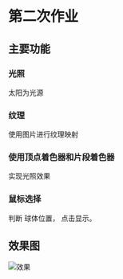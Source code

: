 # 第二次作业

## 主要功能
### 光照
  太阳为光源
### 纹理
使用图片进行纹理映射

### 使用顶点着色器和片段着色器
  实现光照效果
### 鼠标选择
判断 球体位置， 点击显示。

## 效果图

![效果](https://github.com/AlphaShun/graphics2018/blob/master/21851461%E9%82%93%E5%85%8B%E9%A1%BA/project2/效果.)
